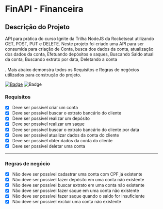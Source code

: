 # FinAPI - Financeira

## Descrição do Projeto
API para prática do curso Ignite da Trilha NodeJS da Rocketseat utilizando GET, POST, PUT e DELETE.
Neste projeto foi criado uma API para ser consumida para criação de Conta, busca dos dados da conta, atualização dos dados da conta, Efetuando depósitos e saques, Buscando Saldo atual da conta, Buscando extrato por data, Deletando a conta<br><br>. Mais abaixo demonstra todos os Requisitos e Regras de negócios utilizados para construção do projeto.

<a href="https://nodejs.org/en/">![Badge](https://img.shields.io/badge/Node.js-43853D?style=for-the-badge&logo=node.js&logoColor=white)</a>
![Badge](https://img.shields.io/badge/JavaScript-F7DF1E?style=for-the-badge&logo=javascript&logoColor=black)



### Requisitos

- [x] Deve ser possível criar um conta
- [x] Deve ser possível buscar o extrato bancário do cliente
- [x] Deve ser possível realizar um depósito
- [x] Deve ser possível realizar um saque
- [x] Deve ser possível buscar o extrato bancário do cliente por data
- [x] Deve ser possível atualizar dados da conta do cliente
- [x] Deve ser possível obter dados da conta do cliente
- [x] Deve ser possível deletar uma conta

---

### Regras de negócio

- [x] Não deve ser possível cadastrar uma conta com CPF já existente
- [x] Não deve ser possível fazer depósito em uma conta não existente
- [x] Não deve ser possível buscar extrato em uma conta não existente
- [x] Não deve ser possível fazer saque em uma conta não existente
- [x] Não deve ser possível fazer saque quando o saldo for insuficiente
- [x] Não deve ser possível excluir uma conta não existente
